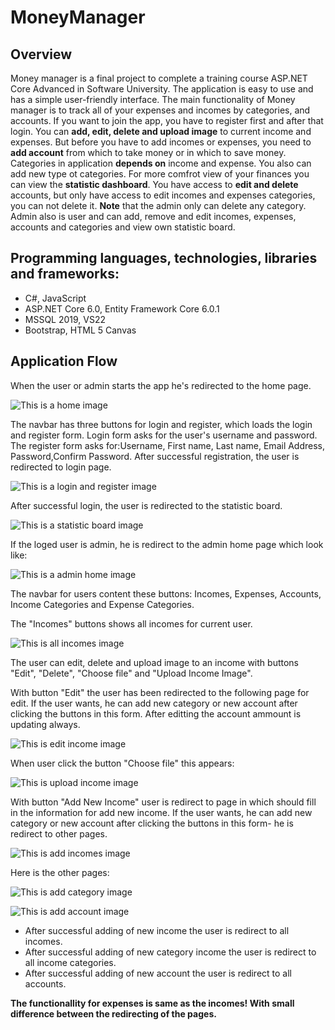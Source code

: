 # MoneyManager
## Overview
Money manager is a final project to complete a training course ASP.NET Core Advanced in Software University. The application is easy to use and has a simple user-friendly interface. The main functionality of Money manager is to track all of your expenses and incomes by categories, and accounts. If you want to join the app, you have to register first and after that login. You can **add, edit, delete and upload image** to current income and expenses. But before you have to add incomes or expenses, you need to **add account** from which to take money or in which to save money. Categories in application **depends on** income and expense. You also can add new type ot categories. For more comfrot view of your finances you can view the **statistic dashboard**. You have access to **edit and delete** accounts, but only have access to edit incomes and expenses categories, you can not delete it. **Note** that the admin only can delete any category. Admin also is user and can add, remove and edit incomes, expenses, accounts and categories and view own statistic board.
## Programming languages, technologies, libraries and frameworks:
- C#, JavaScript
- ASP.NET Core 6.0, Entity Framework Core 6.0.1
- MSSQL 2019, VS22
- Bootstrap, HTML 5 Canvas
## Application Flow
When the user or admin starts the app he's redirected to the home page.

![This is a home image](https://github.com/SpasinaSpasova/MoneyManager/blob/main/Screenshots/home.png)

The navbar has three buttons for login and register, which loads the login and register form. 
Login form asks for the user's username and password. 
The register form asks for:Username, First name, Last name, Email Address, Password,Confirm Password.
After successful registration, the user is redirected to login page.

![This is a login and register image](https://github.com/SpasinaSpasova/MoneyManager/blob/main/Screenshots/login_register.png)

After successful login, the user is redirected to the statistic board.

![This is a statistic board image](https://github.com/SpasinaSpasova/MoneyManager/blob/main/Screenshots/user_dashboard.png)

If the loged user is admin, he is redirect to the admin home page which look like:

![This is a admin home image](https://github.com/SpasinaSpasova/MoneyManager/blob/main/Screenshots/admin_home.png)

The navbar for users content these buttons: Incomes, Expenses, Accounts, Income Categories and Expense Categories.

The "Incomes" buttons shows all incomes for current user.

![This is all incomes image](https://github.com/SpasinaSpasova/MoneyManager/blob/main/Screenshots/AllIncomes.png)

The user can edit, delete and upload image to an income with buttons "Edit", "Delete", "Choose file" and "Upload Income Image".

With button "Edit" the user has been redirected to the following page for edit. If the user wants, he can add new category or new account after clicking the buttons in this form. After editting the account ammount is updating always.

![This is edit income image](https://github.com/SpasinaSpasova/MoneyManager/blob/main/Screenshots/EditIncome.png)

When user click the button "Choose file" this appears:

![This is upload income image](https://github.com/SpasinaSpasova/MoneyManager/blob/main/Screenshots/UploadImage.png)

With button "Add New Income" user is redirect to page in which should fill in the information for add new income. If the user wants, he can add new category or new account after clicking the buttons in this form- he is redirect to other pages.

![This is add incomes image](https://github.com/SpasinaSpasova/MoneyManager/blob/main/Screenshots/AddIncome.png)

Here is the other pages:

![This is add category image](https://github.com/SpasinaSpasova/MoneyManager/blob/main/Screenshots/AddCategoryIncome.png)

![This is add account image](https://github.com/SpasinaSpasova/MoneyManager/blob/main/Screenshots/AddAccount.png)

- After successful adding of new income the user is redirect to all incomes.
- After successful adding of new category income the user is redirect to all income categories.
- After successful adding of new account the user is redirect to all accounts.


**The functionallity for expenses is same as the incomes! With small difference between  the redirecting of the pages.**
